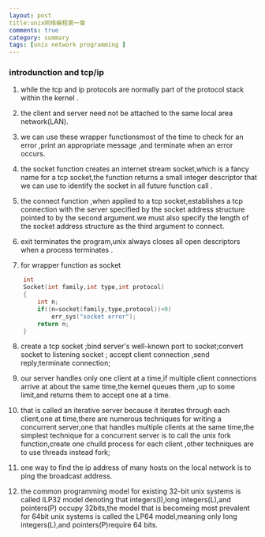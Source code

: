 ```yaml
---
layout: post
title:unix网络编程第一章
comments: true
category: summary
tags: [unix network programming ]
--- 
```


### introdunction and tcp/ip

1. while the tcp and ip protocols are normally part of the protocol stack within the kernel .

2. the client and server need not be attached to the same local area network(LAN).

3. we can use these wrapper functionsmost of the time to check for an error ,print an appropriate message ,and terminate when an error occurs. 

4. the socket function creates an internet stream socket,which is a fancy name for a tcp socket,the function returns a small integer descriptor that we can use to identify the socket 
in all future function call .

5. the connect function ,when applied to a tcp socket,establishes a tcp connection with the server specified by the socket address structure pointed to by the second argument.we must also specify 
the length of the socket address structure as the third argument to connect. 

6. exit terminates the program,unix always closes all open descriptors when a process terminates .

7. for wrapper function as socket 
```c++ 
    int 
    Socket(int family,int type,int protocol)
    {
        int n;
        if((n=socket(family,type,protocol))<0)
            err_sys("socket error");
        return n;
    } 
 ```

8. create a tcp socket ;bind server's well-known port to socket;convert socket to listening socket ;
accept client connection ,send reply;terminate connection;

9. our server handles only one client at a time,if multiple client connections arrive at about 
the same time,the kernel queues them ,up to some limit,and returns them to accept one at a time.

10. that is called an iterative server because it iterates through each client,one at time,there are numerous techniques for writing a concurrent server,one that handles multiple clients at the same time,the simplest technique for a concurrent server is to call the unix 
fork function,create one chuild process for each client ,other techniques are to use threads instead fork;

11. one way to find the ip address of many hosts on the local network is to ping the broadcast address.

12. the common programming model for existing 32-bit unix systems is called ILP32 model denoting 
that integers(I),long integers(L),and pointers(P) occupy 32bits,the model that is becomeing most prevalent for 64bit unix systems
is called the LP64 model,meaning only long integers(L),and pointers(P)require 64 bits. 



